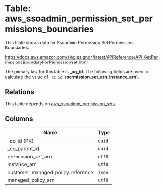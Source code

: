 # Table: aws_ssoadmin_permission_set_permissions_boundaries

This table shows data for Ssoadmin Permission Set Permissions Boundaries.

https://docs.aws.amazon.com/singlesignon/latest/APIReference/API_GetPermissionsBoundaryForPermissionSet.html

The primary key for this table is **_cq_id**.
The following fields are used to calculate the value of `_cq_id`: (**permission_set_arn**, **instance_arn**).
## Relations

This table depends on [aws_ssoadmin_permission_sets](aws_ssoadmin_permission_sets.md).

## Columns

| Name          | Type          |
| ------------- | ------------- |
|_cq_id (PK)|`uuid`|
|_cq_parent_id|`uuid`|
|permission_set_arn|`utf8`|
|instance_arn|`utf8`|
|customer_managed_policy_reference|`json`|
|managed_policy_arn|`utf8`|